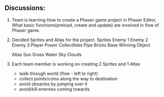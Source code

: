 ## Discussions:

1. Team is learning How to create a Phaser game project in Phaser Editor, What basic functions(preload, create and update) are involved in flow of Phaser game.

2. Decided Sprites and Atlas for the project. 
	Sprites
		Enemy 1
		Enemy 2
		Enemy 3
		Player
		Power
		Collectibles
		Pipe
		Bricks 
		Base
		Winning Object

	Atlas
		Sun
		Grass
		Water
		Sky
		Clouds

3. Each team member is working on creating 2 Sprites and 1 Atlas 

   - walk through world (flow - left to right)
   - collect points/coins along the way to destination
   - avoid obsacles by jumping over it
   - avoid/kill enemies coming towards
